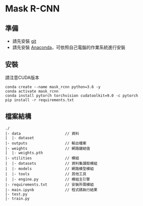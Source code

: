 # Mask R-CNN

## 準備
- 請先安裝 [git][git_url]
- 請先安裝 [Anaconda][anaconda_url]，可依照自己電腦的作業系統進行安裝

[git_url]: https://git-scm.com/downloads/
[anaconda_url]: https://www.anaconda.com/distribution/

## 安裝
請注意CUDA版本
```
conda create --name mask_rcnn python=3.6 -y
conda activate mask_rcnn
conda install pytorch torchvision cudatoolkit=9.0 -c pytorch
pip install -r requirements.txt
```

## 檔案結構
```
./
|- data                    // 資料
|  |- dataset
|- outputs                 // 輸出檔案
|- weights                 // 網路鍵結值
|  |- weights.pth
|- utilities               // 模組
|  |- datasets             // 資料集讀取模組
|  |- models               // 網路模型模組
|  |- tools                // 其他工具
|  |- engine.py            // 模組主引擎
|- requirements.txt        // 安裝所需模組
|- main.ipynb              // 程式碼執行結果
|- test.py
|- train.py
```